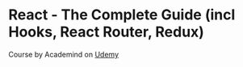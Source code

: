 # React - The Complete Guide (incl Hooks, React Router, Redux)

Course by Academind on [Udemy](https://www.udemy.com/course/react-the-complete-guide-incl-redux/)
